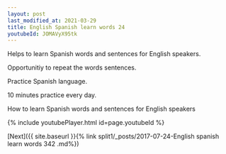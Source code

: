 ```yaml
---
layout: post
last_modified_at: 2021-03-29
title: English Spanish learn words 24 
youtubeId: JOMAVyX95tk
---
```

 
 
Helps to learn Spanish words and sentences for English speakers.

Opportunitiy to repeat the words sentences. 

Practice Spanish language. 
 
10 minutes practice every day. 
 
How to learn Spanish words and sentences for English speakers 
 
{% include youtubePlayer.html id=page.youtubeId %}
 
 
[Next]({{ site.baseurl }}{% link  split1/_posts/2017-07-24-English spanish learn words 342 .md%})
 
